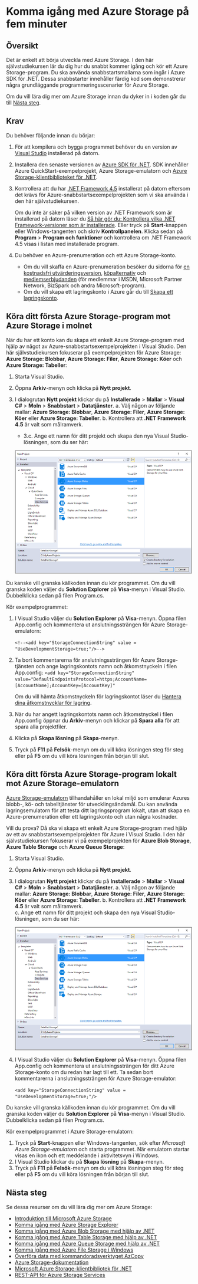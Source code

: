 <properties 
    pageTitle="Komma igång med Azure Storage på fem minuter | Microsoft Azure" 
    description="Kom snabbt igång med blobbar, tabeller och köer i Microsoft Azure med hjälp av snabbstarterna för Azure Storage, Visual Studio och Azure Storage-emulatorn. Kör ditt första Azure Storage-program inom fem minuter." 
    services="storage" 
    documentationCenter=".net" 
    authors="tamram" 
    manager="carmonm" 
    editor="tysonn"/>

<tags 
    ms.service="storage" 
    ms.workload="storage" 
    ms.tgt_pltfrm="na" 
    ms.devlang="dotnet" 
    ms.topic="get-started-article" 
    ms.date="07/21/2016"
    ms.author="tamram"/>

# Komma igång med Azure Storage på fem minuter 

## Översikt

Det är enkelt att börja utveckla med Azure Storage. I den här självstudiekursen lär du dig hur du snabbt kommer igång och kör ett Azure Storage-program. Du ska använda snabbstartsmallarna som ingår i Azure SDK för .NET. Dessa snabbstarter innehåller färdig kod som demonstrerar några grundläggande programmeringsscenarier för Azure Storage. 

Om du vill lära dig mer om Azure Storage innan du dyker in i koden går du till [Nästa steg](#next-steps).

## Krav

Du behöver följande innan du börjar:

1. För att kompilera och bygga programmet behöver du en version av [Visual Studio](https://www.visualstudio.com/) installerad på datorn. 

2. Installera den senaste versionen av [Azure SDK för .NET](https://azure.microsoft.com/downloads/). SDK innehåller Azure QuickStart-exempelprojekt, Azure Storage-emulatorn och [Azure Storage-klientbiblioteket för .NET](https://msdn.microsoft.com/library/azure/dn261237.aspx).

3. Kontrollera att du har [.NET Framework 4.5](http://www.microsoft.com/download/details.aspx?id=30653) installerat på datorn eftersom det krävs för Azure-snabbstartsexempelprojekten som vi ska använda i den här självstudiekursen. 

    Om du inte är säker på vilken version av .NET Framework som är installerad på datorn läser du [Så här gör du: Kontrollera vilka .NET Framework-versioner som är installerade](https://msdn.microsoft.com/vstudio/hh925568.aspx). Eller tryck på **Start**-knappen eller Windows-tangenten och skriv **Kontrollpanelen**. Klicka sedan på **Program** > **Program och funktioner** och kontrollera om .NET Framework 4.5 visas i listan med installerade program.

4. Du behöver en Azure-prenumeration och ett Azure Storage-konto.

    - Om du vill skaffa en Azure-prenumeration besöker du sidorna för [en kostnadsfri utvärderingsversion](https://azure.microsoft.com/pricing/free-trial/), [köpalternativ](https://azure.microsoft.com/pricing/purchase-options/) och [medlemserbjudanden](https://azure.microsoft.com/pricing/member-offers/) (för medlemmar i MSDN, Microsoft Partner Network, BizSpark och andra Microsoft-program).
    - Om du vill skapa ett lagringskonto i Azure går du till [Skapa ett lagringskonto](storage-create-storage-account.md#create-a-storage-account).

## Köra ditt första Azure Storage-program mot Azure Storage i molnet

När du har ett konto kan du skapa ett enkelt Azure Storage-program med hjälp av något av Azure-snabbstartsexempelprojekten i Visual Studio. Den här självstudiekursen fokuserar på exempelprojekten för Azure Storage: **Azure Storage: Blobbar**, **Azure Storage: Filer**, **Azure Storage: Köer** och **Azure Storage: Tabeller**:

1. Starta Visual Studio.
2. Öppna **Arkiv**-menyn och klicka på **Nytt projekt**.
3. I dialogrutan **Nytt projekt** klickar du på **Installerade** > **Mallar** > **Visual C#** > **Moln** > **Snabbstart** > **Datatjänster**.
    a. Välj någon av följande mallar: **Azure Storage: Blobbar**, **Azure Storage: Filer**, **Azure Storage: Köer** eller **Azure Storage: Tabeller**.
    b. Kontrollera att **.NET Framework 4.5** är valt som målramverk.
    - 3.c. Ange ett namn för ditt projekt och skapa den nya Visual Studio-lösningen, som du ser här:
    
    ![Snabbstarter för Azure][Image1]

Du kanske vill granska källkoden innan du kör programmet. Om du vill granska koden väljer du **Solution Explorer** på **Visa**-menyn i Visual Studio. Dubbelklicka sedan på filen Program.cs. 

Kör exempelprogrammet:

1.  I Visual Studio väljer du **Solution Explorer** på **Visa**-menyn. Öppna filen App.config och kommentera ut anslutningssträngen för Azure Storage-emulatorn:

    `<!--<add key="StorageConnectionString" value = "UseDevelopmentStorage=true;"/>-->`

2.  Ta bort kommentarerna för anslutningssträngen för Azure Storage-tjänsten och ange lagringskontots namn och åtkomstnyckeln i filen App.config: `<add key="StorageConnectionString" value="DefaultEndpointsProtocol=https;AccountName=[AccountName];AccountKey=[AccountKey]"`

    Om du vill hämta åtkomstnyckeln för lagringskontot läser du [Hantera dina åtkomstnycklar för lagring](storage-create-storage-account.md#manage-your-storage-access-keys).

3.  När du har angett lagringskontots namn och åtkomstnyckel i filen App.config öppnar du **Arkiv**-menyn och klickar på **Spara alla** för att spara alla projektfiler.
4.  Klicka på **Skapa lösning** på **Skapa**-menyn.
5.  Tryck på **F11** på **Felsök**-menyn om du vill köra lösningen steg för steg eller på **F5** om du vill köra lösningen från början till slut.


## Köra ditt första Azure Storage-program lokalt mot Azure Storage-emulatorn

[Azure Storage-emulatorn](storage-use-emulator.md) tillhandahåller en lokal miljö som emulerar Azures blobb-, kö- och tabelltjänster för utvecklingsändamål. Du kan använda lagringsemulatorn för att testa ditt lagringsprogram lokalt, utan att skapa en Azure-prenumeration eller ett lagringskonto och utan några kostnader.

Vill du prova? Då ska vi skapa ett enkelt Azure Storage-program med hjälp av ett av snabbstartsexempelprojekten för Azure i Visual Studio. I den här självstudiekursen fokuserar vi på exempelprojekten för **Azure Blob Storage**, **Azure Table Storage** och **Azure Queue Storage**:

1. Starta Visual Studio.
2. Öppna **Arkiv**-menyn och klicka på **Nytt projekt**.
3. I dialogrutan **Nytt projekt** klickar du på **Installerade** > **Mallar** > **Visual C#** > **Moln** > **Snabbstart** > **Datatjänster**.
   a. Välj någon av följande mallar: **Azure Storage: Blobbar**, **Azure Storage: Filer**, **Azure Storage: Köer** eller **Azure Storage: Tabeller**.
   b. Kontrollera att **.NET Framework 4.5** är valt som målramverk.   
    c. Ange ett namn för ditt projekt och skapa den nya Visual Studio-lösningen, som du ser här:
    
    ![Snabbstarter för Azure][Image1]

4.  I Visual Studio väljer du **Solution Explorer** på **Visa**-menyn. Öppna filen App.config och kommentera ut anslutningssträngen för ditt Azure Storage-konto om du redan har lagt till ett. Ta sedan bort kommentarerna i anslutningssträngen för Azure Storage-emulator:

    `<add key="StorageConnectionString" value = "UseDevelopmentStorage=true;"/>`

Du kanske vill granska källkoden innan du kör programmet. Om du vill granska koden väljer du **Solution Explorer** på **Visa**-menyn i Visual Studio. Dubbelklicka sedan på filen Program.cs. 

Kör exempelprogrammet i Azure Storage-emulatorn:

1.  Tryck på **Start**-knappen eller Windows-tangenten, sök efter *Microsoft Azure Storage-emulatorn* och starta programmet. När emulatorn startar visas en ikon och ett meddelande i aktivitetsvyn i Windows.
2.  I Visual Studio klickar du på **Skapa lösning** på **Skapa**-menyn. 
3.  Tryck på **F11** på **Felsök**-menyn om du vill köra lösningen steg för steg eller på **F5** om du vill köra lösningen från början till slut.

## Nästa steg

Se dessa resurser om du vill lära dig mer om Azure Storage:

* [Introduktion till Microsoft Azure Storage](storage-introduction.md)
* [Komma igång med Azure Storage Explorer](../vs-azure-tools-storage-manage-with-storage-explorer.md)
* [Komma igång med Azure Blob Storage med hjälp av .NET](storage-dotnet-how-to-use-blobs.md)
* [Komma igång med Azure Table Storage med hjälp av .NET](storage-dotnet-how-to-use-tables.md)
* [Komma igång med Azure Queue Storage med hjälp av .NET](storage-dotnet-how-to-use-queues.md)
* [Komma igång med Azure File Storage i Windows](storage-dotnet-how-to-use-files.md)
* [Överföra data med kommandoradsverktyget AzCopy](storage-use-azcopy.md)
* [Azure Storage-dokumentation](https://azure.microsoft.com/documentation/services/storage/)
* [Microsoft Azure Storage-klientbibliotek för .NET](https://msdn.microsoft.com/library/azure/dn261237.aspx)
* [REST-API för Azure Storage Services](https://msdn.microsoft.com/library/azure/dd179355.aspx)

[Image1]: ./media/storage-getting-started-guide/QuickStart.png
 



<!--HONumber=sep16_HO1-->


